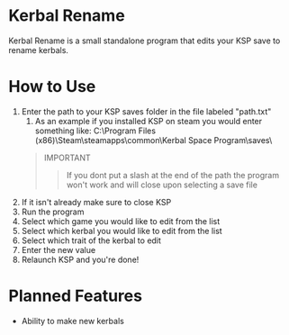# Kerbal Rename

Kerbal Rename is a small standalone program that edits your KSP save to rename kerbals.

# How to Use
1. Enter the path to your KSP saves folder in the file labeled "path.txt"
     1. As an example if you installed KSP on steam you would enter something like: C:\Program Files (x86)\Steam\steamapps\common\Kerbal Space Program\saves\
     >IMPORTANT 
     >>If you dont put a slash at the end of the path the program won't work and will close upon selecting a save file
2. If it isn't already make sure to close KSP
3. Run the program
4. Select which game you would like to edit from the list
5. Select which kerbal you would like to edit from the list
6. Select which trait of the kerbal to edit
7. Enter the new value
8. Relaunch KSP and you're done!

# Planned Features
- Ability to make new kerbals